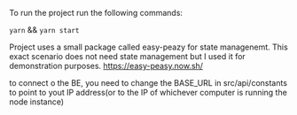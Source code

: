 To run the project run the following commands:

`yarn` && 
`yarn start`

Project uses a small package called easy-peazy for state managenemt. This exact scenario does not need state management but I used it for demonstration purposes.
https://easy-peasy.now.sh/

to connect o the BE, you need to change the BASE_URL in src/api/constants to point to yout IP address(or to the IP of whichever computer is running the node instance)
